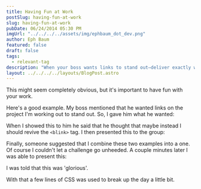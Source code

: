 ```yaml
---
title: Having Fun at Work
postSlug: having-fun-at-work
slug: having-fun-at-work
pubDate: 06/24/2014 05:30 PM
imgUrl: "../../../../assets/img/ephbaum_dot_dev.png"
author: Eph Baum
featured: false
draft: false
tags:
  - relevant-tag
description: "When your boss wants links to stand out—deliver exactly what they asked for with glorious CSS animations. A lighthearted reminder that having fun at work sometimes means creating the most ridiculous blinking, rainbow-striped links that will make everyone laugh."
layout: ../../../../layouts/BlogPost.astro
---
```


This might seem completely obvious, but it's important to have fun with your work.

Here's a good example. My boss mentioned that he wanted links on the project I'm working out to stand out. So, I gave him what he wanted:

When I showed this to him he said that he thought that maybe instead I should revive the `<blink>` tag. I then presented this to the group:

Finally, someone suggested that I combine these two examples into a one. Of course I couldn't let a challenge go unheeded. A couple minutes later I was able to present this:

I was told that this was 'glorious'.

With that a few lines of CSS was used to break up the day a little bit.
